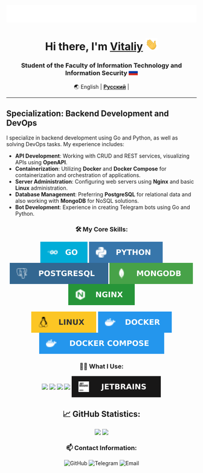 <img src="assets/te4gh0st.svg" alt="Typing SVG"/>

<h1 align="center">Hi there, I'm <a href="https://te4gh0st.ru" target="_blank">Vitaliy</a> 
<img src="assets/Hi.gif" height="32"/></h1>
<h3 align="center">Student of the Faculty of Information Technology and Information Security <img src="assets/Flag_of_Russia.svg" height="16"/></h3>

<div align="center" markdown>

🌏 English | [**Русский**](./README.ru.md) |

</div>

---

## Specialization: Backend Development and DevOps

I specialize in backend development using Go and Python, as well as solving DevOps tasks. My experience includes:

- **API Development**: Working with CRUD and REST services, visualizing APIs using **OpenAPI**.
- **Containerization**: Utilizing **Docker** and **Docker Compose** for containerization and orchestration of
  applications.
- **Server Administration**: Configuring web servers using **Nginx** and basic **Linux** administration.
- **Database Management**: Preferring **PostgreSQL** for relational data and also working with **MongoDB** for NoSQL
  solutions.
- **Bot Development**: Experience in creating Telegram bots using Go and Python.

<div align="center">
  <h3>🛠 My Core Skills:</h3>
  <a>
    <img align="center" src="assets/Go-00ADD8.svg" />
  </a>
  <a>
    <img align="center" src="assets/Python-3776AB.svg" />
  </a>
  <a>
    <img align="center" src="assets/PostgreSQL-336791.svg" />
  </a>
  <a>
    <img align="center" src="assets/MongoDB-47A248.svg" />
  </a>
  <a>
    <img align="center" src="assets/Nginx-269539.svg" />
  </a>
</div>
<br>
<div align="center">
  <a>
    <img align="center" src="assets/Linux-FCC624.svg" />
  </a>
  <a>
    <img align="center" src="assets/Docker-2496ED.svg" />
  </a>
  <a>
    <img align="center" src="assets/Docker-Compose-2496ED.svg" />
  </a>
</div>

<div align="center">
  <h3>🧑‍💻 What I Use:</h3>
  <a>
    <img align="center" src="https://img.shields.io/badge/Git-F05032?style=for-the-badge&logo=git&logoColor=white" />
  </a>
  <a>
    <img align="center" src="https://img.shields.io/badge/GitHub-181717?style=for-the-badge&logo=github&logoColor=white" />
  </a>
  <a>
    <img align="center" src="https://img.shields.io/badge/Postman-FF6C37?style=for-the-badge&logo=postman&logoColor=white" />
  </a>
  <a>
    <img align="center" src="https://img.shields.io/badge/VS%20Code-0078d7?style=for-the-badge&logo=visual%20studio%20code&logoColor=white" />
  </a>
  <a>
    <img align="center" src="assets/jetbrains-181717.svg" />
  </a>
</div>

<div align="center">
  <h2>📈 GitHub Statistics:</h2>
  <span>
    <img height=170 align="center" src="https://github-readme-stats.vercel.app/api?username=te4gh0st&locale=en&show_icons=true&theme=transparent&border_radius=7" />
  </span>
  <span>
    <img height=170 align="center" src="https://github-readme-stats.vercel.app/api/top-langs/?username=te4gh0st&locale=en&show_icons=true&theme=transparent&border_radius=7&layout=compact&card_width=400" />
  </span>
</div>

<div align="center">
  <h3>📫 Contact Information:</h3>
  <a href="https://github.com/te4gh0st" target="_blank" style="text-decoration:none;">
    <img src="https://img.shields.io/badge/GitHub-181717?style=for-the-badge&logo=github&logoColor=white" alt="GitHub" /></a>
  <a href="https://t.me/te4gh0st" target="_blank" style="text-decoration:none;">
    <img src="https://img.shields.io/badge/Telegram-2CA5E0?style=for-the-badge&logo=telegram&logoColor=white" alt="Telegram" /></a>
  <a href="mailto:vitaliy@te4gh0st.ru" target="_blank" style="text-decoration:none;">
    <img src="https://img.shields.io/badge/Email-D14836?style=for-the-badge&logo=gmail&logoColor=white" alt="Email" /></a>
</div>
